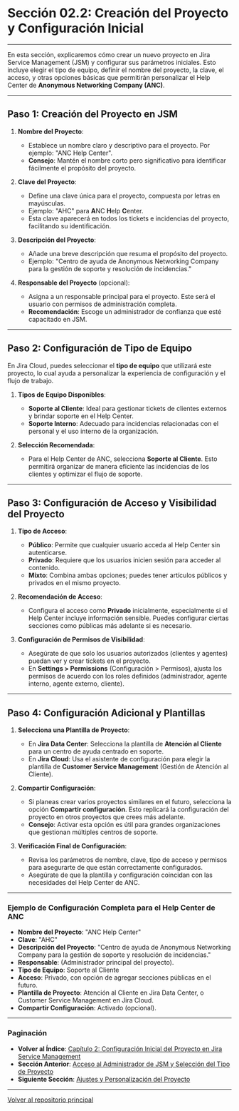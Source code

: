 # Sección 02.2: Creación del Proyecto y Configuración Inicial

---

En esta sección, explicaremos cómo crear un nuevo proyecto en Jira Service Management (JSM) y configurar sus parámetros iniciales. Esto incluye elegir el tipo de equipo, definir el nombre del proyecto, la clave, el acceso, y otras opciones básicas que permitirán personalizar el Help Center de **Anonymous Networking Company (ANC)**.

---

## Paso 1: Creación del Proyecto en JSM

1. **Nombre del Proyecto**:
   - Establece un nombre claro y descriptivo para el proyecto. Por ejemplo: "ANC Help Center".
   - **Consejo**: Mantén el nombre corto pero significativo para identificar fácilmente el propósito del proyecto.

2. **Clave del Proyecto**:
   - Define una clave única para el proyecto, compuesta por letras en mayúsculas.
   - Ejemplo: "AHC" para **A**NC **H**elp **C**enter.
   - Esta clave aparecerá en todos los tickets e incidencias del proyecto, facilitando su identificación.

3. **Descripción del Proyecto**:
   - Añade una breve descripción que resuma el propósito del proyecto.
   - Ejemplo: "Centro de ayuda de Anonymous Networking Company para la gestión de soporte y resolución de incidencias."

4. **Responsable del Proyecto** (opcional):
   - Asigna a un responsable principal para el proyecto. Este será el usuario con permisos de administración completa.
   - **Recomendación**: Escoge un administrador de confianza que esté capacitado en JSM.

---

## Paso 2: Configuración de Tipo de Equipo

En Jira Cloud, puedes seleccionar el **tipo de equipo** que utilizará este proyecto, lo cual ayuda a personalizar la experiencia de configuración y el flujo de trabajo.

1. **Tipos de Equipo Disponibles**:
   - **Soporte al Cliente**: Ideal para gestionar tickets de clientes externos y brindar soporte en el Help Center.
   - **Soporte Interno**: Adecuado para incidencias relacionadas con el personal y el uso interno de la organización.
   
2. **Selección Recomendada**:
   - Para el Help Center de ANC, selecciona **Soporte al Cliente**. Esto permitirá organizar de manera eficiente las incidencias de los clientes y optimizar el flujo de soporte.

---

## Paso 3: Configuración de Acceso y Visibilidad del Proyecto

1. **Tipo de Acceso**:
   - **Público**: Permite que cualquier usuario acceda al Help Center sin autenticarse.
   - **Privado**: Requiere que los usuarios inicien sesión para acceder al contenido.
   - **Mixto**: Combina ambas opciones; puedes tener artículos públicos y privados en el mismo proyecto.

2. **Recomendación de Acceso**:
   - Configura el acceso como **Privado** inicialmente, especialmente si el Help Center incluye información sensible. Puedes configurar ciertas secciones como públicas más adelante si es necesario.

3. **Configuración de Permisos de Visibilidad**:
   - Asegúrate de que solo los usuarios autorizados (clientes y agentes) puedan ver y crear tickets en el proyecto.
   - En **Settings > Permissions** (Configuración > Permisos), ajusta los permisos de acuerdo con los roles definidos (administrador, agente interno, agente externo, cliente).

---

## Paso 4: Configuración Adicional y Plantillas

1. **Selecciona una Plantilla de Proyecto**:
   - En **Jira Data Center**: Selecciona la plantilla de **Atención al Cliente** para un centro de ayuda centrado en soporte.
   - En **Jira Cloud**: Usa el asistente de configuración para elegir la plantilla de **Customer Service Management** (Gestión de Atención al Cliente).

2. **Compartir Configuración**:
   - Si planeas crear varios proyectos similares en el futuro, selecciona la opción **Compartir configuración**. Esto replicará la configuración del proyecto en otros proyectos que crees más adelante.
   - **Consejo**: Activar esta opción es útil para grandes organizaciones que gestionan múltiples centros de soporte.

3. **Verificación Final de Configuración**:
   - Revisa los parámetros de nombre, clave, tipo de acceso y permisos para asegurarte de que están correctamente configurados.
   - Asegúrate de que la plantilla y configuración coincidan con las necesidades del Help Center de ANC.

---

### Ejemplo de Configuración Completa para el Help Center de ANC

- **Nombre del Proyecto**: "ANC Help Center"
- **Clave**: "AHC"
- **Descripción del Proyecto**: "Centro de ayuda de Anonymous Networking Company para la gestión de soporte y resolución de incidencias."
- **Responsable**: (Administrador principal del proyecto).
- **Tipo de Equipo**: Soporte al Cliente
- **Acceso**: Privado, con opción de agregar secciones públicas en el futuro.
- **Plantilla de Proyecto**: Atención al Cliente en Jira Data Center, o Customer Service Management en Jira Cloud.
- **Compartir Configuración**: Activado (opcional).

---

### Paginación

- **Volver al Índice**: [Capítulo 2: Configuración Inicial del Proyecto en Jira Service Management](02_ANC_Help_Center_Capitulo_2.md)
- **Sección Anterior**: [Acceso al Administrador de JSM y Selección del Tipo de Proyecto](02.1_ANC_Help_Center_Acceso_JSM.md)
- **Siguiente Sección**: [Ajustes y Personalización del Proyecto](02.3_ANC_Help_Center_Configuracion_Inicial.md)

---

[Volver al repositorio principal](https://carloslhg.github.io/repositorio)
